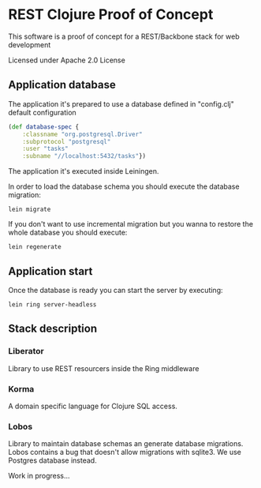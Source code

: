 # REST Clojure Proof of Concept #
This software is a proof of concept for a REST/Backbone stack for web development

Licensed under Apache 2.0 License

## Application database
The application it's prepared to use a database defined in "config.clj" default configuration

```clojure
(def database-spec {
    :classname "org.postgresql.Driver"
    :subprotocol "postgresql"
    :user "tasks"
    :subname "//localhost:5432/tasks"})
```

The application it's executed inside Leiningen.

In order to load the database schema you should execute the database migration:

```
lein migrate
```

If you don't want to use incremental migration but you wanna to restore the whole database you
should execute:

```
lein regenerate
```

## Application start
Once the database is ready you can start the server by executing:

```
lein ring server-headless
```

## Stack description
### Liberator
Library to use REST resourcers inside the Ring middleware

### Korma
A domain specific language for Clojure SQL access.

### Lobos
Library to maintain database schemas an generate database migrations.
Lobos contains a bug that doesn't allow migrations with sqlite3. We use Postgres database instead.

Work in progress...
